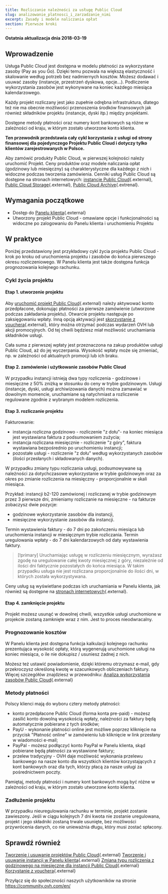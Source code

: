 ```yaml
---
title: Rozliczanie należności za usługę Public Cloud
slug: analizowanie_platnosci_i_zarzadzanie_nimi
excerpt: Zasady i modele naliczania opłat
section: Pierwsze kroki
---
```


**Ostatnia aktualizacja dnia 2018-03-19**

## Wprowadzenie

Usługa Public Cloud jest dostępna w modelu płatności za wykorzystane zasoby (Pay as you Go). Dzięki temu pozwala na większą elastyczność i skalowanie według potrzeb bez nadmiernych kosztów. Możesz dodawać i usuwać zasoby (instancje, przestrzeń dyskowa, opcje…). Podliczenie wykorzystania zasobów jest wykonywane na koniec każdego miesiąca kalendarzowego.

Każdy projekt rozliczany jest jako zupełnie odrębna infrastruktura, dlatego też nie ma obecnie możliwości przenoszenia środków finansowych jak również składników projektu (instancje, dyski itp.) między projektami.

Dostępne metody płatności oraz numery kont bankowych są różne w zależności od kraju, w którym zostało utworzone konto klienta.

**Ten przewodnik przedstawia cały cykl korzystania z usługi od strony finansowej dla pojedynczego Projektu Public Cloud i dotyczy tylko klientów zarejestrowanych w Polsce.**

Aby zamówić produkty Public Cloud, w pierwszej kolejności należy uruchomić Projekt. Ceny produktów oraz modele naliczania opłat (godzinowy lub miesięczny) są charakterystyczne dla każdego z nich i widoczne podczas tworzenia zamówienia. Cenniki usług Public Cloud są dostępne na stronach internetowych: [instancje Public Cloud](https://www.ovh.pl/public-cloud/instances/cennik/){.external}, [Public Cloud Storage](https://www.ovh.pl/public-cloud/storage/object-storage/){.external}, [Public Cloud Archive](https://www.ovh.pl/public-cloud/storage/cloud-archive/){.extrenal}.


## Wymagania początkowe

- Dostęp do [Panelu klienta](https://www.ovh.com/auth/?action=gotomanager){.external}
- Utworzony projekt Public Cloud - omawiane opcje i funkcjonalności są widoczne po zalogowaniu do Panelu klienta i uruchomieniu Projektu


## W praktyce

Poniżej przedstawiony jest przykładowy cykl życia projektu Public Cloud - krok po kroku od uruchomienia projektu i zasobów do końca pierwszego okresu rozliczeniowego. 
W Panelu klienta jest także dostępna funkcja prognozowania kolejnego rachunku.


### Cykl życia projektu

#### Etap 1. utworzenie projektu

Aby [uruchomić projekt Public Cloud](https://docs.ovh.com/pl/public-cloud/tworzenie-usuwanie-projektow/){.external} należy aktywować konto przedpłacone, dokonując płatności za pierwsze zamówienie (utworzone podczas zakładania projektu). Otwarcie projektu następuje po zaksięgowaniu wpłaty. Inną opcją aktywacji jest [skorzystanie z vouchera](https://docs.ovh.com/pl/public-cloud/korzystanie-z-vouchera/){.external}, który można otrzymać podczas wydarzeń OVH lub akcji promocyjnych. Od tej chwili będziesz miał możliwość uruchamiania składników usługi.

Cała suma z pierwszej wpłaty jest przeznaczona na zakup produktów usługi Public Cloud, aż do jej wyczerpania. Wysokość wpłaty może się zmieniać, np. w zależności od aktualnych promocji lub ich braku.



#### Etap 2. zamówienie i użytkowanie zasobów Public Cloud

W przypadku instancji istnieją dwa typy rozliczenia - godzinowe i miesięczne z 50% zniżką w stosunku do ceny w trybie godzinowym.
Usługi (instancje, dyski, usługi archiwizowania danych)  można zamawiać w dowolnym momencie, uruchamiane są natychmiast a rozliczenie regulowane zgodnie z wybranym modelem rozliczenia.



#### Etap 3. rozliczanie projektu

Fakturowanie:
- instancja rozliczna godzinowo - rozliczenie "z dołu"- na koniec miesiąca jest wystawiana faktura z podsumowaniem zużycia;
- instancja rozliczana miesięcznie - rozliczenie "z góry", faktura wystawiana bezpośrednio po uruchomieniu instancji;
- pozostałe usługi - rozliczenie "z dołu" według wykorzystanych zasobów (ilości przesłanych i składowanych danych).

W przypadku zmiany typu rozliczania usługi, podsumowywane są należności za dotychczasowe wykorzystanie w trybie godzinowym oraz za okres po zmianie rozliczenia na miesięczny - proporcjonalnie w skali miesiąca.

Przykład: instancji b2-120 zamówionej i rozliczanej w trybie godzinowym przez 3 pierwsze dni, zmieniamy rozliczanie na miesięczne - na fakturze zobaczysz dwie pozycje:
- godzinowe wykorzystanie zasobów dla instancji,
- miesięczne wykorzystanie zasobów dla instancji.

Termin wystawienia faktury - do 7 dni po zakończeniu miesiąca lub uruchomienia instancji w miesięcznym trybie rozliczania.
Termin uregulowania wpłaty - do 7 dni kalendarzowych od daty wystawienia faktury.

> [!primary]
> Uruchamiając usługę w rozliczeniu miesięcznym, wyrażasz zgodę na uregulowanie całej kwoty miesięcznej z góry, niezależnie od ilości dni faktycznie pozostałych do końca miesiąca. 
> W takim przypadku usługa nie jest rozliczana proporcjonalnie do ilości dni, w których została wykorzystywana.
>

Ceny usług są wyświetlane podczas ich uruchamiania w Panelu klienta, jak również są dostępne na [stronach internetowych](https://www.ovh.pl/public-cloud/){.external}.

#### Etap 4. zamknięcie projektu
Projekt możesz usunąć w dowolnej chwili, wszystkie usługi uruchomione w projekcie zostaną zamknięte wraz z nim.
Jest to proces nieodwracalny.


### Prognozowanie kosztów
W Panelu klienta jest dostępna funkcja kalkulacji kolejnego rachunku prezentująca wysokość opłaty, którą wygenerują uruchomione usługi na koniec miesiąca, o ile nie dokupisz / usuniesz żadnej z nich.

Możesz też ustawić powiadomienie, dzięki któremu otrzymasz e-mail, gdy przekroczysz określoną kwotę w szacunkowych obliczeniach faktury.
Więcej szczegółów znajdziesz w przewodniku: [Analiza wykorzystania zasobów Public Cloud](https://docs.ovh.com/pl/public-cloud/analiza-zasobow-public-cloud){.external}


### Metody płatności

Polscy klienci mają do wyboru cztery metody płatności:

- konto przedpłacone Public Cloud (forma konta pre-paid) - możesz zasilić konto dowolną wysokością wpłaty, należności za faktury będą automatycznie pobierane z tych środków;
- PayU - wykonanie płatności online jest możliwe poprzez kliknięcie na przycisk "Płatność online" w zamówieniu lub kliknięcie w link przesłany w wiadomości e-mail;
- PayPal - możesz podłączyć konto PayPal w Panelu klienta, skąd pobierane będą płatności za wystawione faktury;
- przelew tradycyjny - OVH daje możliwość wykonania przelewu bankowego na nasze konto dla wszystkich klientów korzystających z kont bankowych oraz dla tych, którzy płacą za nasze usługi za pośrednictwem poczty.

Pamiętaj, metody płatności i numery kont bankowych mogą być różne w zależności od kraju, w którym zostało utworzone konto klienta.

### Zadłużenie projektu

W przypadku nieuregulowania rachunku w terminie, projekt zostanie zawieszony.
Jeśli w ciągu kolejnych 7 dni kwota nie zostanie uregulowana, projekt i jego składniki zostaną trwale usunięte, bez możliwości przywrócenia danych, co nie unieważnia długu, który musi zostać spłacony.



## Sprawdź również

[Tworzenie i usuwanie projektów Public Cloud](https://docs.ovh.com/pl/public-cloud/tworzenie-usuwanie-projektow/){.external}
[Tworzenie i usuwanie instancji w Panelu klienta](https://docs.ovh.com/pl/public-cloud/tworzenie_instancji_w_panelu_klienta_ovh/){.external}
[Zmiana typu rozliczenia z godzinowego na miesięczne dla instancji Public Cloud](https://docs.ovh.com/pl/public-cloud/zmiana-typu-rozliczenia/){.external}
[Korzystanie z vouchera](https://docs.ovh.com/pl/public-cloud/korzystanie-z-vouchera/){.external}


Przyłącz się do społeczności naszych użytkowników na stronie <https://community.ovh.com/en/>

